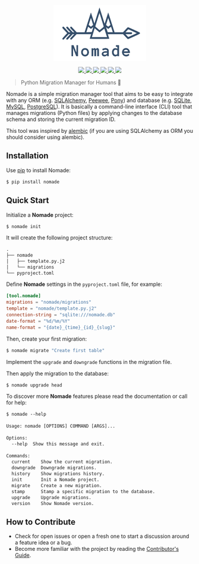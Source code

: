 <p align="center">
    <img src="https://github.com/kelvins/nomade/blob/master/artwork/logo.svg" alt="Nomade Logo" title="Nomade Logo" width="250" height="150" />
</p>

<p align="center">
    <a href="https://travis-ci.org/kelvins/nomade" alt="Build Status">
        <img src="https://travis-ci.org/kelvins/nomade.svg?branch=master" />
    </a>
    <a href="https://coveralls.io/github/kelvins/nomade?branch=master" alt="Coverage Status">
        <img src="https://coveralls.io/repos/github/kelvins/nomade/badge.svg?branch=master" />
    </a>
    <a href="https://pypi.org/project/nomade/" alt="PyPI Version">
        <img src="https://img.shields.io/pypi/v/nomade.svg" />
    </a>
    <a href="https://www.python.org/downloads/release/python-370/" alt="Python Version">
        <img src="https://img.shields.io/badge/python-3.7-blue.svg" />
    </a>
    <a href="https://github.com/psf/black" alt="Code Style">
        <img src="https://img.shields.io/badge/code%20style-black-000000.svg" />
    </a>
    <a href="https://github.com/kelvins/nomade/blob/master/LICENSE" alt="License">
        <img src="https://img.shields.io/badge/license-apache%202.0-blue.svg" />
    </a>
</p>

> Python Migration Manager for Humans :camel:

Nomade is a simple migration manager tool that aims to be easy to integrate with any ORM (e.g. [SQLAlchemy](https://www.sqlalchemy.org/), [Peewee](http://docs.peewee-orm.com/en/latest/), [Pony](https://ponyorm.org/)) and database (e.g. [SQLite](https://www.sqlite.org/index.html), [MySQL](https://www.mysql.com/), [PostgreSQL](https://www.postgresql.org/)). It is basically a command-line interface (CLI) tool that manages migrations (Python files) by applying changes to the database schema and storing the current migration ID.

This tool was inspired by [alembic](https://alembic.sqlalchemy.org/en/latest/) (if you are using SQLAlchemy as ORM you should consider using alembic).

## Installation

Use [pip](https://pip.pypa.io/en/stable/installing/) to install Nomade:

```bash
$ pip install nomade
```

## Quick Start

Initialize a **Nomade** project:

```bash
$ nomade init
```

It will create the following project structure:

```
.
├── nomade
│   ├── template.py.j2
│   └── migrations
└── pyproject.toml
```

Define **Nomade** settings in the `pyproject.toml` file, for example:

```toml
[tool.nomade]
migrations = "nomade/migrations"
template = "nomade/template.py.j2"
connection-string = "sqlite:///nomade.db"
date-format = "%d/%m/%Y"
name-format = "{date}_{time}_{id}_{slug}"
```

Then, create your first migration:

```bash
$ nomade migrate "Create first table"
```

Implement the `upgrade` and `downgrade` functions in the migration file.

Then apply the migration to the database:

```bash
$ nomade upgrade head
```

To discover more **Nomade** features please read the documentation or call for help:

```
$ nomade --help

Usage: nomade [OPTIONS] COMMAND [ARGS]...

Options:
  --help  Show this message and exit.

Commands:
  current    Show the current migration.
  downgrade  Downgrade migrations.
  history    Show migrations history.
  init       Init a Nomade project.
  migrate    Create a new migration.
  stamp      Stamp a specific migration to the database.
  upgrade    Upgrade migrations.
  version    Show Nomade version.
```

## How to Contribute

- Check for open issues or open a fresh one to start a discussion around a feature idea or a bug.
- Become more familiar with the project by reading the [Contributor's Guide](CONTRIBUTING.rst).
